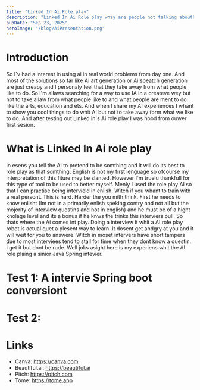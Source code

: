 ```yaml
---
title: "Linked In Ai Role play"
description: "Linked In Ai Role play whay are people not talking abouth this"
pubDate: "Sep 23, 2025"
heroImage: "/blog/AiPresentation.png"
---
```


# Introduction

So I`v had a interest in using ai in real world problems from day one. And most of the solutions so far like Ai art generation or Ai speatch generation are just creapy and I personaly feel that they take away from what people like to do. So I'm allaws searching for a way to use IA in a createve wey but not to take allaw from what people like to and what people are ment to do like the arts, education and ets. And when I share my AI experiences I whant to show you cool things to do whit AI but not to take away form what we like to do. And after testing out Linked in's Ai role play I was hood from ouwer first sesion.

# What is Linked In Ai role play

In esens you tell the AI to pretend to be somthing and it will do its best to role play as that somthing. English is not my first lenguage so ofcourse my interpretation of this fiture mey be slanted. However I`m truelu thankfull for this type of tool to be used to better myself. Menly I used the role play AI so that I can practise being intervield in enlish. Witch if you whant to train with a real persont. This is hard. Harder the you mith think. First he needs to know enlisht (Im not in a primarily enlish speking contry and not all but the mojority of interview questins and not in english) and he must be of a hight knolage level and its a bonus if he knws the trinks this interviers pull. So thats where the Ai comes int play. Doing a interview it whit a AI role play robot is actual quet a plesent way to learn. It dosent get andgry at you and it will weit for you to answere. Witch in moset intervers have short tampers due to most interviees tend to stall for time when they dont know a questin. I get it but dont be rude. Well joks asight here is my experiens whit the AI role plaing a sinior Java Spring intevier.

# Test 1: A intervie Spring boot conversiont

# Test 2:

# Links

- Canva: https://canva.com
- Beautiful.ai: https://beautiful.ai
- Pitch: https://pitch.com
- Tome: https://tome.app
